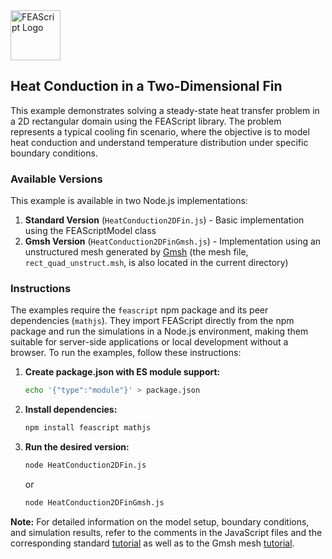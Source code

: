 <img src="https://feascript.github.io/FEAScript-website/assets/FEAScriptHeatTransfer.png" width="80" alt="FEAScript Logo">

## Heat Conduction in a Two-Dimensional Fin

This example demonstrates solving a steady-state heat transfer problem in a 2D rectangular domain using the FEAScript library. The problem represents a typical cooling fin scenario, where the objective is to model heat conduction and understand temperature distribution under specific boundary conditions.

### Available Versions

This example is available in two Node.js implementations:

1. **Standard Version** (`HeatConduction2DFin.js`) - Basic implementation using the FEAScriptModel class
2. **Gmsh Version** (`HeatConduction2DFinGmsh.js`) - Implementation using an unstructured mesh generated by [Gmsh](https://gmsh.info/) (the mesh file, `rect_quad_unstruct.msh`, is also located in the current directory)

### Instructions

The examples require the `feascript` npm package and its peer dependencies (`mathjs`). They import FEAScript directly from the npm package and run the simulations in a Node.js environment, making them suitable for server-side applications or local development without a browser. To run the examples, follow these instructions:

1. **Create package.json with ES module support:**

   ```bash
   echo '{"type":"module"}' > package.json
   ```

2. **Install dependencies:**

   ```bash
   npm install feascript mathjs
   ```

3. **Run the desired version:**

   ```bash
   node HeatConduction2DFin.js
   ```

   or

   ```bash
   node HeatConduction2DFinGmsh.js
   ```

**Note:** For detailed information on the model setup, boundary conditions, and simulation results, refer to the comments in the JavaScript files and the corresponding standard [tutorial](https://feascript.com/tutorials/HeatConduction2DFin.html) as well as to the Gmsh mesh [tutorial](https://feascript.com/tutorials/HeatConduction2DFinGmsh.html).
